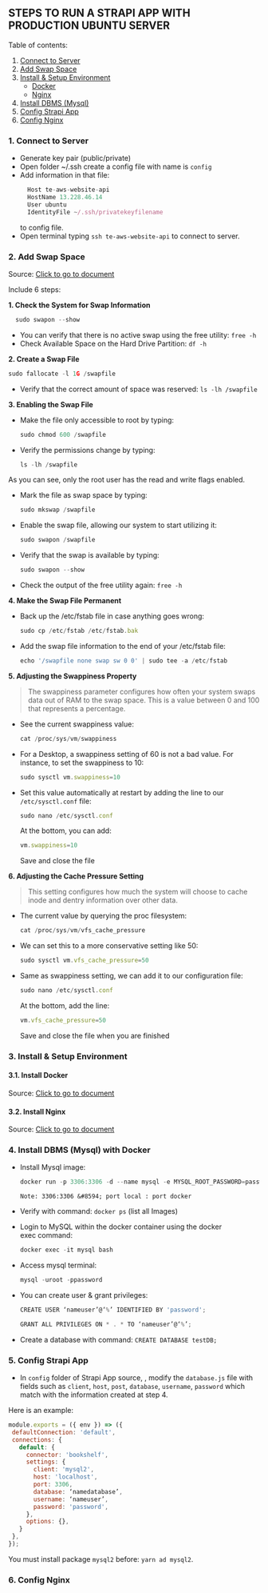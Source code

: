 ## STEPS TO RUN A STRAPI APP WITH PRODUCTION UBUNTU SERVER  

Table of contents:
1. [Connect to Server](#connect)
2. [Add Swap Space](#swapspace)
3. [Install & Setup Environment](#environment)
    - [Docker](#docker)
    - [Nginx](#nginx)
4. [Install DBMS (Mysql)](#dbms)
5. [Config Strapi App](#cfstrapi)
6. [Config Nginx](#cfnginx)
### 1. Connect to Server <a name='connect'></a>
- Generate key pair (public/private)
- Open folder ~/.ssh create a config file with name is `config`
- Add information in that file:
    ```javascript
      Host te-aws-website-api
      HostName 13.228.46.14
      User ubuntu
      IdentityFile ~/.ssh/privatekeyfilename
    ```
	to config file.
- Open terminal typing `ssh te-aws-website-api` to connect to server.


### 2. Add Swap Space <a name='swapspace'></a>
Source: [Click to go to document](https://www.digitalocean.com/community/tutorials/how-to-add-swap-space-on-ubuntu-16-04)

Include 6 steps:

**1. Check the System for Swap Information**
```javascript
  sudo swapon --show
```
- You can verify that there is no active swap using the free utility: `free -h`
- Check Available Space on the Hard Drive Partition: `df -h`

**2. Create a Swap File**
```js
sudo fallocate -l 1G /swapfile
```
- Verify that the correct amount of space was reserved: `ls -lh /swapfile`
  
**3. Enabling the Swap File**
- Make the file only accessible to root by typing: 
  ```js
  sudo chmod 600 /swapfile
  ```
- Verify the permissions change by typing:
  ```js
  ls -lh /swapfile
  ```
As you can see, only the root user has the read and write flags enabled.
- Mark the file as swap space by typing:
  ```js
  sudo mkswap /swapfile
  ```
- Enable the swap file, allowing our system to start utilizing it:
  ```js
  sudo swapon /swapfile
  ```
- Verify that the swap is available by typing:
  ```js
  sudo swapon --show
  ```
- Check the output of the free utility again: `free -h`
  
**4. Make the Swap File Permanent**
- Back up the /etc/fstab file in case anything goes wrong:
  ```js
  sudo cp /etc/fstab /etc/fstab.bak
  ```
- Add the swap file information to the end of your /etc/fstab file:
  ```js
  echo '/swapfile none swap sw 0 0' | sudo tee -a /etc/fstab
  ```
**5. Adjusting the Swappiness Property**
> The swappiness parameter configures how often your system swaps data out of RAM to the swap space. This is a value between 0 and 100 that represents a percentage.
- See the current swappiness value:
  ```js
  cat /proc/sys/vm/swappiness
  ```
- For a Desktop, a swappiness setting of 60 is not a bad value. For instance, to set the swappiness to 10:
  ```js
  sudo sysctl vm.swappiness=10
  ```
- Set this value automatically at restart by adding the line to our `/etc/sysctl.conf` file:
  ```js
  sudo nano /etc/sysctl.conf
  ```
  At the bottom, you can add:
  ```js
  vm.swappiness=10
  ``` 
  Save and close the file

**6. Adjusting the Cache Pressure Setting**
> This setting configures how much the system will choose to cache inode and dentry information over other data.

- The current value by querying the proc filesystem:
  ```js
  cat /proc/sys/vm/vfs_cache_pressure
  ```
- We can set this to a more conservative setting like 50:
  ```js
  sudo sysctl vm.vfs_cache_pressure=50
  ```
- Same as swappiness setting, we can add it to our configuration file:
  ```js
  sudo nano /etc/sysctl.conf
  ```
  At the bottom, add the line:
  ```js
  vm.vfs_cache_pressure=50
  ```
  Save and close the file when you are finished
### 3. Install & Setup Environment <a name='environment'></a>
#### 3.1. Install Docker <a name='docker'></a>
Source: [Click to go to document](https://www.digitalocean.com/community/tutorials/how-to-install-and-use-docker-on-ubuntu-18-04)

#### 3.2. Install Nginx <a name='nginx'></a>
Source: [Click to go to document](https://www.digitalocean.com/community/tutorials/how-to-install-nginx-on-ubuntu-18-04)

### 4. Install DBMS (Mysql) with Docker <a name='dbms'></a>
- Install Mysql image: 
  ```javascript
  docker run -p 3306:3306 -d --name mysql -e MYSQL_ROOT_PASSWORD=password mysql/mysql-server
  ```

  `Note: 3306:3306 &#8594; port local : port docker`

- Verify with command: `docker ps` (list all Images)
- Login to MySQL within the docker container using the docker exec command: 
  ```javascript
  docker exec -it mysql bash
  ```
- Access mysql terminal: 
  ```javascript
  mysql -uroot -ppassword
  ```
- You can create user & grant privileges:
  ```javascript 
  CREATE USER ‘nameuser’@‘%’ IDENTIFIED BY 'password'; 
  ```
  ```javascript
  GRANT ALL PRIVILEGES ON * . * TO ‘nameuser’@‘%’;
  ```
- Create a database with command: `CREATE DATABASE testDB;`
### 5. Config Strapi App <a name='cfstrapi'></a>
- In `config` folder of Strapi App source, , modify the `database.js` file with fields such as `client`, `host`, `post`, `database`, `username`, `password` which match with the information created at step 4.
 
 Here is an example:
 ```javascript
 module.exports = ({ env }) => ({
  defaultConnection: 'default',
  connections: {
    default: {
      connector: 'bookshelf',
      settings: {
        client: 'mysql2',
        host: 'localhost',
        port: 3306,
        database: ‘namedatabase’,
        username: ‘nameuser’,
        password: 'password',
      },
      options: {},
    }
  },
});
 ```
You must install package `mysql2` before: `yarn ad mysql2`.
### 6. Config Nginx <a name='cfnginx'></a>

